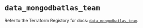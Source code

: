 # `data_mongodbatlas_team`

Refer to the Terraform Registory for docs: [`data_mongodbatlas_team`](https://registry.terraform.io/providers/mongodb/mongodbatlas/1.13.1/docs/data-sources/team).
